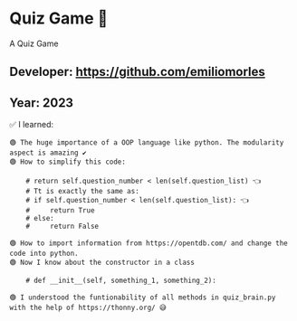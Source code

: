 # Quiz Game 👀

A Quiz Game

## Developer: https://github.com/emiliomorles

## Year: 2023

✅ I learned:

    🟢 The huge importance of a OOP language like python. The modularity aspect is amazing ✔️ 
    🟢 How to simplify this code:

        # return self.question_number < len(self.question_list) 👈
        # Tt is exactly the same as:
        # if self.question_number < len(self.question_list): 👈
        #     return True
        # else:
        #     return False

    🟢 How to import information from https://opentdb.com/ and change the code into python.
    🟢 Now I know about the constructor in a class

        # def __init__(self, something_1, something_2):

    🟢 I understood the funtionability of all methods in quiz_brain.py 
    with the help of https://thonny.org/ 😅
